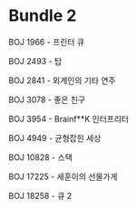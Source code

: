 # Bundle 2

BOJ 1966 - 프린터 큐

BOJ 2493 - 탑

BOJ 2841 - 외계인의 기타 연주

BOJ 3078 - 좋은 친구

BOJ 3954 - Brainf**K 인터프리터

BOJ 4949 - 균형잡힌 세상

BOJ 10828 - 스택

BOJ 17225 - 세훈이의 선물가게

BOJ 18258 - 큐 2